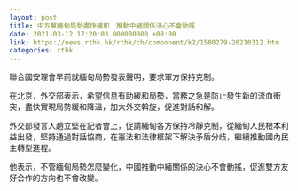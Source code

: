 ```yaml
---
layout: post
title: 中方冀緬甸局勢盡快緩和　推動中緬關係決心不會動搖
date: 2021-03-12 17:20:03.000000000 +08:00
link: https://news.rthk.hk/rthk/ch/component/k2/1580279-20210312.htm
categories: rthk
---
```


聯合國安理會早前就緬甸局勢發表聲明，要求軍方保持克制。

在北京，外交部表示，希望信息有助緩和局勢，當務之急是防止發生新的流血衝突，盡快實現局勢緩和降溫，加大外交斡旋，促進對話和解。

外交部發言人趙立堅在記者會上，促請緬甸各方保持冷靜克制，從緬甸人民根本利益出發，堅持通過對話協商，在憲法和法律框架下解決矛盾分歧，繼續推動國內民主轉型進程。

他表示，不管緬甸局勢怎麼變化，中國推動中緬關係的決心不會動搖，促進雙方友好合作的方向也不會改變。
